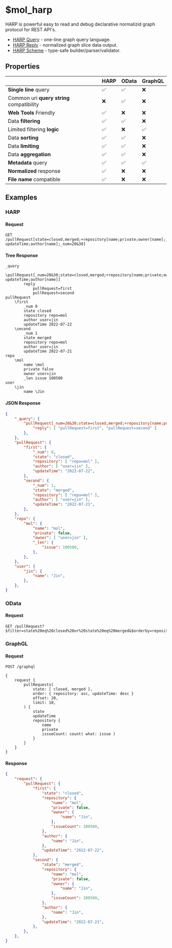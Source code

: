 # $mol_harp

HARP is powerful easy to read and debug declarative normalizid graph protocol for REST API's.

- [HARP Query](./query) - one-line graph query language.
- [HARP Reply](./reply) - normalized graph slice data output.
- [HARP Scheme](./scheme) - type-safe builder/parser/validator.

## Properties

|                                           | HARP   | OData | GraphQL
|-------------------------------------------|--------|-------|--------
| **Single line** query                     | ✅    | ✅    |❌
| Common uri **query string** compatibility | ❌    | ✅    |❌
| **Web Tools** Friendly                    | ✅    | ❌    |❌
| Data **filtering**                        | ✅    | ✅    |❌
| Limited filtering **logic**               | ✅    | ❌    |✅
| Data **sorting**                          | ✅    | ✅    |❌
| Data **limiting**                         | ✅    | ✅    |❌
| Data **aggregation**                      | ✅    | ✅    |❌
| **Metadata** query                        | ✅    | ✅    |✅
| **Normalized** response                   | ✅    | ❌    |❌
| **File name** compatible                  | ✅    | ❌    |❌

## Examples

### HARP

#### Request

```
GET /pullRequest[state=closed,merged;+repository[name;private;owner[name];_len[issue]];-updateTime;author[name];_num=20&30]
```

#### Tree Response

```tree
_query
	\pullRequest[_num=20&30;state=closed,merged;+repository[name;private;owner[name];_len[issue]];-updateTime;author[name]]
		reply
			pullRequest=first
			pullRequest=second
pullRequest
	\first
		_num 0
		state closed
		repository repo=mol
		author user=jin
		updateTime 2022-07-22
	\second
		_num 1
		state merged
		repository repo=mol
		author user=jin
		updateTime 2022-07-21
repo
	\mol
		name \mol
		private false
		owner user=jin
		_len issue 100500
user
	\jin
		name \Jin
```

#### JSON Response

```json
{
	"_query": {
		"pullRequest[_num=20&30;state=closed,merged;+repository[name;private;owner[name];_len[issue]];-updateTime;author[name]]": {
			"reply": [ "pullRequest=first", "pullRequest=second" ]
		},
	},
	"pullRequest": {
		"first": {
			"_num": 0,
			"state": "closed",
			"repository": [ "repo=mol" ],
			"author": [ "user=jin" ],
			"updateTime": "2022-07-22",
		},
		"second": {
			"_num": 1,
			"state": "merged",
			"repository": [ "repo=mol" ],
			"author": [ "user=jin" ],
			"updateTime": "2022-07-21",
		},	
	},
	"repo": {
		"mol": {
			"name": "mol",
			"private": false,
			"owner": [ "user=jin" ],
			"_len": {
				"issue": 100500,
			},
		},
	},
	"user": {
		"jin": {
			"name": "Jin",
		},
	},
}
```

### OData

#### Request

```
GET /pullRequest?$filter=state%20eq%20closed%20or%20state%20eq%20merged&$orderby=repository%20asc%2CupdateTime%20desc&$select=state%2Crepository%2Fname%2Crepository%2Fprivate%2CupdateTime&$skip=20&$top=10
```

### GraphGL

#### Request

```
POST /graphql

{
	request {
		pullRequests(
			state: [ closed, merged ],
			order: { repository: asc, updateTime: desc }
			offset: 20,
			limit: 10,
		) {
			state
			updateTime
			repository {
				name
				private
				issueCount: count( what: issue )
			}
		}
	}
}
```

#### Response

```json
{
	"request": {
		"pullRequest": {
			"first": {
				"state": "closed",
				"repository": {
					"name": "mol",
					"private": false,
					"owner": {
						"name": "Jin",
					},
					"issueCount": 100500,
				},
				"author": {
					"name": "Jin",
				},
				"updateTime": "2022-07-22",
			},
			"second": {
				"state": "merged",
				"repository": {
					"name": "mol",
					"private": false,
					"owner": {
						"name": "Jin",
					},
					"issueCount": 100500,
				},
				"author": {
					"name": "Jin",
				},
				"updateTime": "2022-07-21",
			},	
		},
	},
}
```


